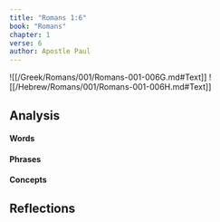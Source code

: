 ```yaml
---
title: "Romans 1:6"
book: "Romans"
chapter: 1
verse: 6
author: Apostle Paul
---
```

![[/Greek/Romans/001/Romans-001-006G.md#Text]]
![[/Hebrew/Romans/001/Romans-001-006H.md#Text]]

## Analysis

#### Words

#### Phrases

#### Concepts

## Reflections
